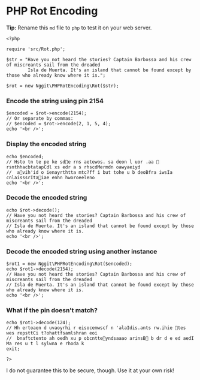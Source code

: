 <!-- <?php /* -->
# PHP Rot Encoding
**Tip:** Rename this `md` file to `php` to test it on your web server.
<!-- */ ?> -->

    <?php

    require 'src/Rot.php';

    $str = "Have you not heard the stories? Captain Barbossa and his crew of miscreants sail from the dreaded
            Isla de Muerta. It's an island that cannot be found except by those who already know where it is.";

    $rot = new Nggit\PHPRotEncoding\Rot($str);

### Encode the string using pin 2154
    $encoded = $rot->encode(2154);
    // Or separate by commas:
    // $encoded = $rot->encode(2, 1, 5, 4);
    echo '<br />';

### Display the encoded string
    echo $encoded;
    // Hsto tn te pe ke sde rns aetewos. sa deon l uor .aa  rsnthhacbtatapCdl xs edr a s rhscdMermdn oawyaeiyd
    //  avih'id o ienayrthtta mtc?ff i but tohe u b deoBfra iwsIa cnlaisssrItaiae enhn hworoeeleno
    echo '<br />';

### Decode the encoded string
    echo $rot->decode();
    // Have you not heard the stories? Captain Barbossa and his crew of miscreants sail from the dreaded
    // Isla de Muerta. It's an island that cannot be found except by those who already know where it is.
    echo '<br />';

### Decode the encoded string using another instance
    $rot1 = new Nggit\PHPRotEncoding\Rot($encoded);
    echo $rot1->decode(2154);
    // Have you not heard the stories? Captain Barbossa and his crew of miscreants sail from the dreaded
    // Isla de Muerta. It's an island that cannot be found except by those who already know where it is.
    echo '<br />';

### What if the pin doesn't match?
    echo $rot1->decode(124);
    // Hh ertoaen d uvaoyrhi r eisocemwscf n 'alaIdis.ants rw.ihie tes wes repsttCi t?ohattfsamlshran eoi
    //  bnaftctento ah oedh xu p obcntteyndsaaao arinsB b dr d e ed aedI Ma res u t l sylwna e rhoda k
    exit;

    ?>

I do not guarantee this to be secure, though. Use it at your own risk!
